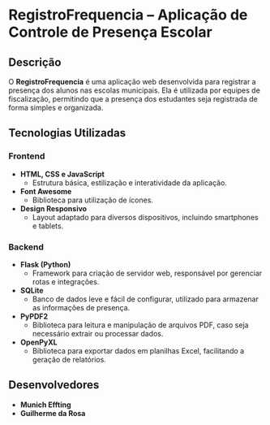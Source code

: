 # RegistroFrequencia – Aplicação de Controle de Presença Escolar

## Descrição
O **RegistroFrequencia** é uma aplicação web desenvolvida para registrar a presença dos alunos nas escolas municipais. Ela é utilizada por equipes de fiscalização, permitindo que a presença dos estudantes seja registrada de forma simples e organizada.

## Tecnologias Utilizadas

### Frontend
- **HTML, CSS e JavaScript**  
  - Estrutura básica, estilização e interatividade da aplicação.
- **Font Awesome**  
  - Biblioteca para utilização de ícones.
- **Design Responsivo**  
  - Layout adaptado para diversos dispositivos, incluindo smartphones e tablets.

### Backend
- **Flask (Python)**  
  - Framework para criação de servidor web, responsável por gerenciar rotas e integrações.
- **SQLite**  
  - Banco de dados leve e fácil de configurar, utilizado para armazenar as informações de presença.
- **PyPDF2**  
  - Biblioteca para leitura e manipulação de arquivos PDF, caso seja necessário extrair ou processar dados.
- **OpenPyXL**  
  - Biblioteca para exportar dados em planilhas Excel, facilitando a geração de relatórios.

## Desenvolvedores
- **Munich Effting**
- **Guilherme da Rosa**
